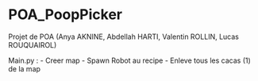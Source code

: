 # POA_PoopPicker
Projet de POA (Anya AKNINE, Abdellah HARTI, Valentin ROLLIN, Lucas ROUQUAIROL)

Main.py : - Creer map
          - Spawn Robot au recipe
          - Enleve tous les cacas (1) de la map
